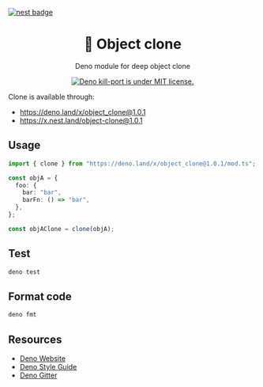 [![nest badge](https://nest.land/badge.svg)](https://nest.land/package/object-clone)

<h1 align="center">🦕 Object clone</h1>

<p align="center">
  Deno module for deep object clone
</p>

<p align="center">
  <a href="https://github.com/gustavofabro/deno_kill_port/blob/master/LICENSE">
    <img src="https://img.shields.io/github/license/gustavofabro/deno_kill_port" alt="Deno kill-port is under MIT license." />
  </a>
</p>


Clone is available through:
- https://deno.land/x/object_clone@1.0.1
- https://x.nest.land/object-clone@1.0.1

## Usage

```typescript
import { clone } from "https://deno.land/x/object_clone@1.0.1/mod.ts";

const objA = {
  foo: {
    bar: "bar",
    barFn: () => "bar",
  },
};

const objAClone = clone(objA);
```

## Test

```bash
deno test
```

## Format code

```bash
deno fmt
```

## Resources

- [Deno Website](https://deno.land)
- [Deno Style Guide](https://deno.land/manual/contributing/style_guide)
- [Deno Gitter](https://gitter.im/denolife/Lobby)
